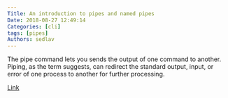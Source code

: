 ```yaml
---
Title: An introduction to pipes and named pipes
Date: 2018-08-27 12:49:14
Categories: [cli]
tags: [pipes]
Authors: sedlav
---
```


The pipe command lets you sends the output of one command to another. Piping, as the term suggests, can redirect the standard output, input, or error of one process to another for further processing.

[Link](https://opensource.com/article/18/8/introduction-pipes-linux)
